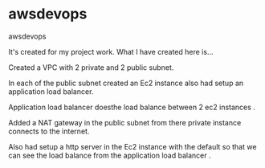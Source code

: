 # awsdevops
awsdevops

It's created for my project work. What I have created here is...

Created a VPC with 2 private and 2 public subnet. 

In each of the public subnet created an Ec2 instance also had setup an application load balancer. 

Application load balancer doesthe load balance between 2 ec2 instances .

Added a NAT gateway in the public subnet from there private instance connects to the internet.

Also had setup a http server in the Ec2 instance with the default so that we can see the load balance from the application load balancer .
